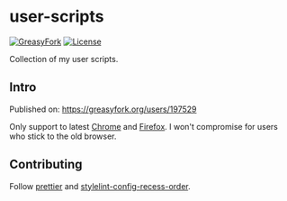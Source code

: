 # user-scripts

[![GreasyFork](https://img.shields.io/badge/greasyfork-kkocdko-293?style=flat)](https://greasyfork.org/users/197529)
[![License](https://img.shields.io/github/license/kkocdko/user-scripts?style=flat&color=293)](LICENSE)

Collection of my user scripts.

## Intro

Published on: <https://greasyfork.org/users/197529>

Only support to latest [Chrome](https://google.com/chrome) and [Firefox](https://mozilla.org/firefox). I won't compromise for users who stick to the old browser.

## Contributing

Follow [prettier](https://github.com/prettier/prettier) and [stylelint-config-recess-order](https://github.com/stormwarning/stylelint-config-recess-order).

